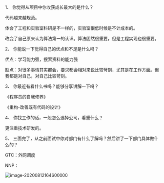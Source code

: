 1、 你觉得从项目中你收获成长最大的是什么？

代码越来越规范。

体会了工程和实验室科研是不一样的，实验室很低时候是不计成本的。

改变了自己原来认为算法第一的认识。算法固然很重要，但是工程实现也很重要。

2、 你能说一下觉得自己的优点和不足是什么吗？

优点：学习能力强，搜索资料的能力强

缺点：对很多事情其实都会，要求都会相对来说比较苛刻，尤其是在工作方面。但我都是对自己，对自己比较苛刻。

3、 你最近有看什么书吗？能够分享讲解一下吗？

《程序员的自我修养》

《重构-改善既有代码的设计》

4、 你找工作的话，一般怎么选择公司，看重什么？

更注重技术研发的。

5、 三面完了，从之前面试中你对部门有什么了解吗？然后讲了一下部门具体做什么的？

GTC：外网调度

NNP：

![image-20200812164600000](C:\Users\C.Chengtao\AppData\Roaming\Typora\typora-user-images\image-20200812164600000.png)